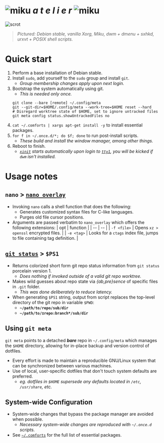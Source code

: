 [scrot]: https://i.imgur.com/0peU7Ia.png
[miku]: https://i.imgur.com/Nr7HV9a.png
# ![miku] _a  t  e  l  i  e  r_ ![miku]
![scrot]
> _Pictured: Debian stable, vanilla Xorg, Miku, dwm + dmenu + sxhkd, urxvt + POSIX shell scripts._

# Quick start
1. Perform a base installation of Debian stable.
2. Install `sudo`, add yourself to the `sudo` group and install `git`.
	* _Group membership changes apply upon next login._
3. Bootstrap the system automatically using git.
	* _This is needed only once._
	```shell
	git clone --bare [remote] ~/.config/meta
	git --git-dir=$HOME/.config/meta --work-tree=$HOME reset --hard
	# Disregard worktree state of $HOME, set to ignore untracked files
	git meta config status.showUntrackedFiles no
	```
4. `cat ~/.comforts | xargs apt-get install -y` to install essential packages.
5. `for f in ~/.once.d/*; do $f; done` to run post-install scripts.
	* _These build and install the window manager, among other things._
6. Reboot to finish.
	* _[`xinit`](.xinitrc) starts automatically upon login to [`tty1`](.profile), you will be kicked if `dwm` isn't installed._

# Usage notes
## `nano` > [`nano_overlay`](Scripts/nano_overlay.sh)
* Invoking `nano` calls a shell function that does the following:
	* Generates customized syntax files for C-like languages.
	* Purges old file cursor positions.
* Arguments are passed verbatim to `nano_overlay` which offers the following extensions:
	| opt | function |
	| -- | -- |
	| `-f <file>` | Opens `xz > openssl` encrypted files. |
	| `-e <tag>`  | Looks for a `ctags` index file, jumps to file containing tag definition. |

## [`git_status`](Scripts/git_status.sh) > `$PS1`
* Returns colorized short form git repo status information from `git status` porcelain version 1.
	* _Does nothing if invoked outside of a valid git repo worktree._
* Makes wild guesses about repo state via _{ab,pre}sence_ of specific files in `.git` folder.
	* _This was done deliberately to reduce latency._
* When generating `$PS1` string, output from script replaces the top-level directory of the git repo in variable `$PWD`:
	* __`~/path/to/repo/sub/dir`__
	* __`~/path/to/±repo:branch*/sub/dir`__

## Using `git meta`
`git meta` points to a detached _**bare**_ repo in `~/.config/meta` which manages the `$HOME` directory, allowing for in-place backup and version control of dotfiles.

* Every effort is made to maintain a reproducible GNU/Linux system that can be synchronized between various machines.
* Use of local, user-specific dotfiles that don't touch system defaults are preferred.
	* _eg. dotfiles in `$HOME` supersede any defaults located in `/etc`, `/usr/share`, etc._

## System-wide Configuration
* System-wide changes that bypass the package manager are avoided when possible.
	* _Necessary system-wide changes are reproduced with `~/.once.d` scripts._
* See [`~/.comforts`](.comforts) for the full list of essential packages.

